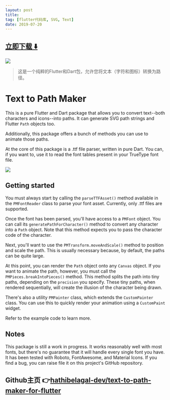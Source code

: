 ```yaml
---
layout: post
title:  
tag: [flutter代码库, SVG, Text]
date: 2019-07-20
---
```


 


## [立即下载 ️⬇️ ](https://codeload.github.com/hathibelagal-dev/text-to-path-maker-for-flutter/zip/master) 


 
![](https://flutterawesome.com/content/images/2019/07/Text-to-Path-Makerx.gif)
 
>
> 这是一个纯粹的Flutter和Dart包，允许您将文本（字符和图标）转换为路径。
>

 
# Text to Path Maker

This is a pure Flutter and Dart package that allows you to convert text--both characters and icons--into paths. It can generate SVG path strings and Flutter `Path` objects too.

Additionally, this package offers a bunch of methods you can use to animate those paths.

At the core of this package is a .ttf file parser, written in pure Dart. You can, if you want to, use it to read the font tables present in your TrueType font file.

![](https://raw.githubusercontent.com/hathibelagal-dev/text-to-path-maker-for-flutter/master/example.gif)

## Getting started

You must always start by calling the `parseTTFAsset()` method available in the `PMFontReader` class to parse your font asset. Currently, only .ttf files are supported.

Once the font has been parsed, you'll have access to a `PMFont` object. You can call its `generatePathForCharacter()` method to convert any character into a `Path` object. Note that this method expects you to pass the character code of the character.

Next, you'll want to use the `PMTransform.moveAndScale()` method to position and scale the path. This is usually necessary because, by default, the paths can be quite large.

At this point, you can render the `Path` object onto any `Canvas` object. If you want to animate the path, however, you must call the `PMPieces.breakIntoPieces()` method. This method splits the path into tiny paths, depending on the `precision` you specify. These tiny paths, when rendered sequentially, will create the illusion of the character being drawn.

There's also a utility `PMPainter` class, which extends the `CustomPainter` class. You can use this to quickly render your animation using a `CustomPaint` widget.

Refer to the example code to learn more.

## Notes

This package is still a work in progress. It works reasonably well with most fonts, but there's no guarantee that it will handle every single font you have. It has been tested with Roboto, FontAwesome, and Material Icons. If you find a bug, you can raise file it on this project's GitHub repository.

## Github主页 👉[hathibelagal-dev/text-to-path-maker-for-flutter](http://github.com/hathibelagal-dev/text-to-path-maker-for-flutter)